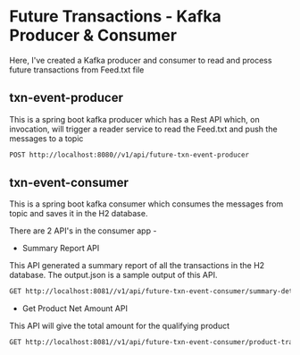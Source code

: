 # Future Transactions - Kafka Producer & Consumer

Here, I've created a Kafka producer and consumer to read and process future transactions from Feed.txt file

## txn-event-producer

This is a spring boot kafka producer which has a Rest API which, on invocation, will trigger a reader service to read the Feed.txt and push the messages to a topic

```bash
POST http://localhost:8080//v1/api/future-txn-event-producer
```

## txn-event-consumer

This is a spring boot kafka consumer which consumes the messages from topic and saves it in the H2 database.

There are 2 API's in the consumer app -

* Summary Report API

This API generated a summary report of all the transactions in the H2 database.
The output.json is a sample output of this API.

```bash
GET http://localhost:8081//v1/api/future-txn-event-consumer/summary-details
```
* Get Product Net Amount API

This API will give the total amount for the qualifying product

```bash
GET http://localhost:8081//v1/api/future-txn-event-consumer/product-transaction-total?exchangeCode=CME&productGroupCode=FU&symbol=N1
```
